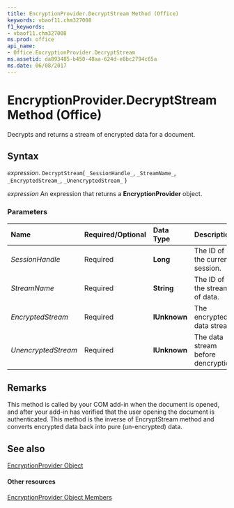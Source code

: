 ```yaml
---
title: EncryptionProvider.DecryptStream Method (Office)
keywords: vbaof11.chm327008
f1_keywords:
- vbaof11.chm327008
ms.prod: office
api_name:
- Office.EncryptionProvider.DecryptStream
ms.assetid: da893485-b450-48aa-624d-e8bc2794c65a
ms.date: 06/08/2017
---
```



# EncryptionProvider.DecryptStream Method (Office)

Decrypts and returns a stream of encrypted data for a document.


## Syntax

 _expression_. `DecryptStream`( `_SessionHandle_`, `_StreamName_`, `_EncryptedStream_`, `_UnencryptedStream_` )

 _expression_ An expression that returns a **EncryptionProvider** object.


### Parameters



|**Name**|**Required/Optional**|**Data Type**|**Description**|
|:-----|:-----|:-----|:-----|
| _SessionHandle_|Required|**Long**|The ID of the current session.|
| _StreamName_|Required|**String**|The ID of the stream of data.|
| _EncryptedStream_|Required|**IUnknown**|The encrypted data stream.|
| _UnencryptedStream_|Required|**IUnknown**|The data stream before dencryption.|

## Remarks

This method is called by your COM add-in when the document is opened, and after your add-in has verified that the user opening the document is authenticated. This method is the inverse of EncryptStream method and converts encrypted data back into pure (un-encrypted) data. 


## See also


[EncryptionProvider Object](encryptionprovider-object-office.md)
#### Other resources


[EncryptionProvider Object Members](encryptionprovider-members-office.md)

